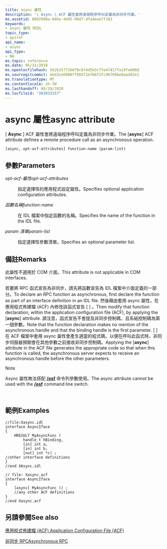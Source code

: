 ```yaml
---
title: async 屬性
description: '\ Async \ ACF 屬性會將遠端程序呼叫定義為非同步作業。'
ms.assetid: 8002980a-94be-4d45-99d7-dfa4eae7f102
keywords:
- async 屬性 MIDL
topic_type:
- apiref
api_name:
- async
api_type:
- NA
ms.topic: reference
ms.date: 05/31/2018
ms.openlocfilehash: 562b157f26078c6f4d5b3cffe47417fa18fe608d
ms.sourcegitcommit: ebd3ce6908ff865f1ef66f2fc96769be0aad82e1
ms.translationtype: MT
ms.contentlocale: zh-TW
ms.lasthandoff: 08/19/2020
ms.locfileid: "103933157"
---
```

# <a name="async-attribute"></a><span data-ttu-id="3258e-104">async 屬性</span><span class="sxs-lookup"><span data-stu-id="3258e-104">async attribute</span></span>

<span data-ttu-id="3258e-105">\[ **Async** \] ACF 屬性會將遠端程序呼叫定義為非同步作業。</span><span class="sxs-lookup"><span data-stu-id="3258e-105">The \[**async**\] ACF attribute defines a remote procedure call as an asynchronous operation.</span></span>

``` syntax
[async, opt-acf-attributes] function-name (param-list)
```

## <a name="parameters"></a><span data-ttu-id="3258e-106">參數</span><span class="sxs-lookup"><span data-stu-id="3258e-106">Parameters</span></span>

<dl> <dt>

<span data-ttu-id="3258e-107">*opt-acf-屬性*</span><span class="sxs-lookup"><span data-stu-id="3258e-107">*opt-acf-attributes*</span></span> 
</dt> <dd>

<span data-ttu-id="3258e-108">指定選擇性的應用程式設定屬性。</span><span class="sxs-lookup"><span data-stu-id="3258e-108">Specifies optional application configuration attributes.</span></span>

</dd> <dt>

<span data-ttu-id="3258e-109">*函數名稱*</span><span class="sxs-lookup"><span data-stu-id="3258e-109">*function-name*</span></span> 
</dt> <dd>

<span data-ttu-id="3258e-110">在 IDL 檔案中指定函數的名稱。</span><span class="sxs-lookup"><span data-stu-id="3258e-110">Specifies the name of the function in the IDL file.</span></span>

</dd> <dt>

<span data-ttu-id="3258e-111">*param 清單*</span><span class="sxs-lookup"><span data-stu-id="3258e-111">*param-list*</span></span> 
</dt> <dd>

<span data-ttu-id="3258e-112">指定選擇性參數清單。</span><span class="sxs-lookup"><span data-stu-id="3258e-112">Specifies an optional parameter list.</span></span>

</dd> </dl>

## <a name="remarks"></a><span data-ttu-id="3258e-113">備註</span><span class="sxs-lookup"><span data-stu-id="3258e-113">Remarks</span></span>

<span data-ttu-id="3258e-114">此屬性不適用於 COM 介面。</span><span class="sxs-lookup"><span data-stu-id="3258e-114">This attribute is not applicable in COM interfaces.</span></span>

<span data-ttu-id="3258e-115">若要將 RPC 函式宣告為非同步，請先將函數宣告為 IDL 檔案中介面定義的一部分。</span><span class="sxs-lookup"><span data-stu-id="3258e-115">To declare an RPC function as asynchronous, first declare the function as part of an interface definition in an IDL file.</span></span> <span data-ttu-id="3258e-116">然後藉由套用 async 屬性，在應用程式佈建檔 (ACF) 內修改該函式宣告 \[  \] 。</span><span class="sxs-lookup"><span data-stu-id="3258e-116">Then modify that function declaration, within the application configuration file (ACF), by applying the \[**async**\] attribute.</span></span> <span data-ttu-id="3258e-117">請注意，函式宣告不會提及非同步控制碼，且系結控制碼為第一個參數。</span><span class="sxs-lookup"><span data-stu-id="3258e-117">Note that the function declaration makes no mention of the asynchronous handle and that the binding handle is the first parameter.</span></span> <span data-ttu-id="3258e-118">\[  \] 在 ACF 檔案中套用 async 屬性會產生適當的程式碼，以便在呼叫此函式時，非同步伺服器預期會在其他參數之前接收非同步控制碼。</span><span class="sxs-lookup"><span data-stu-id="3258e-118">Applying the \[**async**\] attribute in the ACF file generates the appropriate code so that when this function is called, the asynchronous server expects to receive an asynchronous handle before the other parameters.</span></span>

> [!Note]  
> <span data-ttu-id="3258e-119">Async 屬性無法搭配 [**/osf**](-osf.md) 命令列參數使用。</span><span class="sxs-lookup"><span data-stu-id="3258e-119">The async attribute cannot be used with the [**/osf**](-osf.md) command line switch.</span></span>

 

## <a name="examples"></a><span data-ttu-id="3258e-120">範例</span><span class="sxs-lookup"><span data-stu-id="3258e-120">Examples</span></span>

``` syntax
//file:Xasync.idl
interface AsyncIface 
{
    HRESULT MyAsyncFunc (
        handle_t hBinding,
        [in] int a,
        [in] int b,
        [out] int *c) ;
//other interface definitions
}
//end XAsync.idl

// file: Xasync.acf
interface AsyncIface
{
    [async] MyAsyncFunc () ;
    //any other ACF definitions
}
//end Xasync.acf
```

## <a name="see-also"></a><span data-ttu-id="3258e-121">另請參閱</span><span class="sxs-lookup"><span data-stu-id="3258e-121">See also</span></span>

<dl> <dt>

[<span data-ttu-id="3258e-122">應用程式佈建檔 (ACF) </span><span class="sxs-lookup"><span data-stu-id="3258e-122">Application Configuration File (ACF)</span></span>](application-configuration-file-acf-.md)
</dt> <dt>

[<span data-ttu-id="3258e-123">非同步 RPC</span><span class="sxs-lookup"><span data-stu-id="3258e-123">Asynchronous RPC</span></span>](/windows/desktop/Rpc/asynchronous-rpc)
</dt> </dl>

 

 